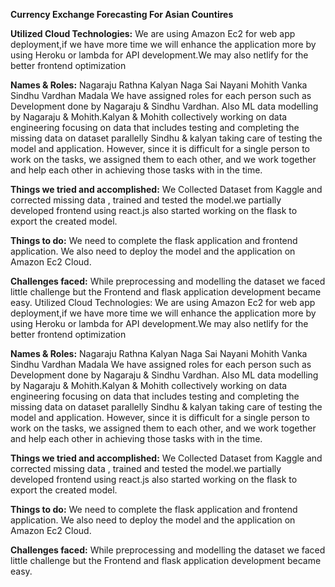 **Currency Exchange Forecasting For Asian Countires**


**Utilized Cloud Technologies:**
We are using Amazon Ec2 for web app deployment,if we have more time we
will enhance the application more by using Heroku or lambda for API
development.We may also netlify for the better frontend optimization

**Names & Roles:**
Nagaraju Rathna
Kalyan Naga Sai Nayani
Mohith Vanka
Sindhu Vardhan Madala
We have assigned roles for each person such as Development done by Nagaraju
& Sindhu Vardhan. Also ML data modelling by Nagaraju & Mohith.Kalyan &
Mohith collectively working on data engineering focusing on data that includes
testing and completing the missing data on dataset parallelly Sindhu & kalyan
taking care of testing the model and application. However, since it is difficult for
a single person to work on the tasks, we assigned them to each other, and we work
together and help each other in achieving those tasks with in the time.

**Things we tried and accomplished:**
We Collected Dataset from Kaggle and corrected missing data , trained and tested
the model.we partially developed frontend using react.js also started working on
the flask to export the created model.

**Things to do:**
We need to complete the flask application and frontend application. We also need
to deploy the model and the application on Amazon Ec2 Cloud.

**Challenges faced:**
While preprocessing and modelling the dataset we faced little challenge but the
Frontend and flask application development became easy.
Utilized Cloud Technologies:
We are using Amazon Ec2 for web app deployment,if we have more time we
will enhance the application more by using Heroku or lambda for API
development.We may also netlify for the better frontend optimization

**Names & Roles:**
Nagaraju Rathna
Kalyan Naga Sai Nayani
Mohith Vanka
Sindhu Vardhan Madala
We have assigned roles for each person such as Development done by Nagaraju
& Sindhu Vardhan. Also ML data modelling by Nagaraju & Mohith.Kalyan &
Mohith collectively working on data engineering focusing on data that includes
testing and completing the missing data on dataset parallelly Sindhu & kalyan
taking care of testing the model and application. However, since it is difficult for
a single person to work on the tasks, we assigned them to each other, and we work
together and help each other in achieving those tasks with in the time.

**Things we tried and accomplished:**
We Collected Dataset from Kaggle and corrected missing data , trained and tested
the model.we partially developed frontend using react.js also started working on
the flask to export the created model.

**Things to do:**
We need to complete the flask application and frontend application. We also need
to deploy the model and the application on Amazon Ec2 Cloud.

**Challenges faced:**
While preprocessing and modelling the dataset we faced little challenge but the
Frontend and flask application development became easy.
